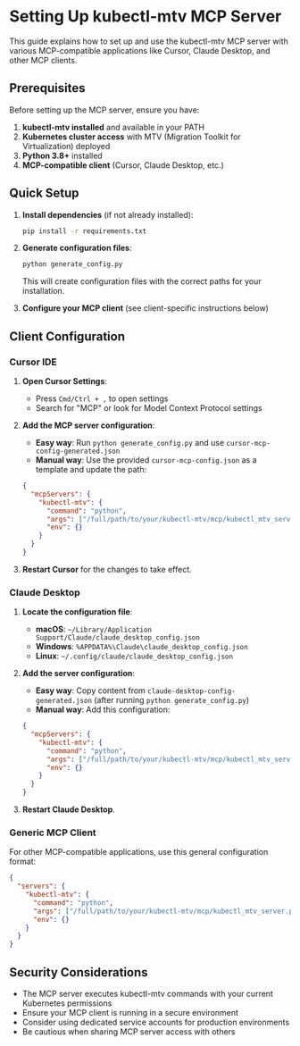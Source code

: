# Setting Up kubectl-mtv MCP Server

This guide explains how to set up and use the kubectl-mtv MCP server with various MCP-compatible applications like Cursor, Claude Desktop, and other MCP clients.

## Prerequisites

Before setting up the MCP server, ensure you have:

1. **kubectl-mtv installed** and available in your PATH
2. **Kubernetes cluster access** with MTV (Migration Toolkit for Virtualization) deployed
3. **Python 3.8+** installed
4. **MCP-compatible client** (Cursor, Claude Desktop, etc.)

## Quick Setup

1. **Install dependencies** (if not already installed):
   ```bash
   pip install -r requirements.txt
   ```

2. **Generate configuration files**:
   ```bash
   python generate_config.py
   ```
   This will create configuration files with the correct paths for your installation.

3. **Configure your MCP client** (see client-specific instructions below)

## Client Configuration

### Cursor IDE

1. **Open Cursor Settings**:
   - Press `Cmd/Ctrl + ,` to open settings
   - Search for "MCP" or look for Model Context Protocol settings

2. **Add the MCP server configuration**:
   - **Easy way**: Run `python generate_config.py` and use `cursor-mcp-config-generated.json`
   - **Manual way**: Use the provided `cursor-mcp-config.json` as a template and update the path:

   ```json
   {
     "mcpServers": {
       "kubectl-mtv": {
         "command": "python",
         "args": ["/full/path/to/your/kubectl-mtv/mcp/kubectl_mtv_server.py"],
         "env": {}
       }
     }
   }
   ```

3. **Restart Cursor** for the changes to take effect.

### Claude Desktop

1. **Locate the configuration file**:
   - **macOS**: `~/Library/Application Support/Claude/claude_desktop_config.json`
   - **Windows**: `%APPDATA%\Claude\claude_desktop_config.json`
   - **Linux**: `~/.config/claude/claude_desktop_config.json`

2. **Add the server configuration**:
   - **Easy way**: Copy content from `claude-desktop-config-generated.json` (after running `python generate_config.py`)
   - **Manual way**: Add this configuration:
   ```json
   {
     "mcpServers": {
       "kubectl-mtv": {
         "command": "python",
         "args": ["/full/path/to/your/kubectl-mtv/mcp/kubectl_mtv_server.py"],
         "env": {}
       }
     }
   }
   ```

3. **Restart Claude Desktop**.

### Generic MCP Client

For other MCP-compatible applications, use this general configuration format:

```json
{
  "servers": {
    "kubectl-mtv": {
      "command": "python",
      "args": ["/full/path/to/your/kubectl-mtv/mcp/kubectl_mtv_server.py"],
      "env": {}
    }
  }
}
```

## Security Considerations

- The MCP server executes kubectl-mtv commands with your current Kubernetes permissions
- Ensure your MCP client is running in a secure environment
- Consider using dedicated service accounts for production environments
- Be cautious when sharing MCP server access with others
